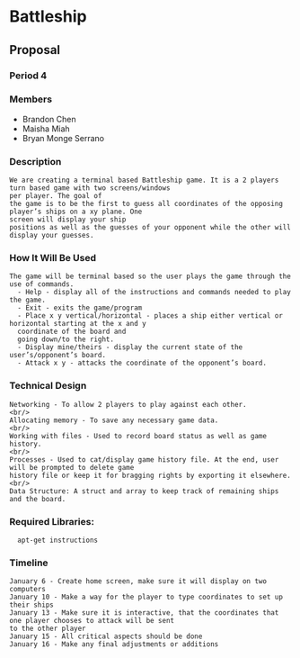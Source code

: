 # Battleship
## Proposal 
### Period 4 
### Members
  - Brandon Chen 
  - Maisha Miah
  - Bryan Monge Serrano

### Description
    We are creating a terminal based Battleship game. It is a 2 players turn based game with two screens/windows 
    per player. The goal of
    the game is to be the first to guess all coordinates of the opposing player’s ships on a xy plane. One 
    screen will display your ship
    positions as well as the guesses of your opponent while the other will display your guesses.

### How It Will Be Used
    The game will be terminal based so the user plays the game through the use of commands.
      - Help - display all of the instructions and commands needed to play the game.
      - Exit - exits the game/program
      - Place x y vertical/horizontal - places a ship either vertical or horizontal starting at the x and y 
      coordinate of the board and 
      going down/to the right.
      - Display mine/theirs - display the current state of the user’s/opponent’s board.
      - Attack x y - attacks the coordinate of the opponent’s board.

### Technical Design
    Networking - To allow 2 players to play against each other.
    <br/>
    Allocating memory - To save any necessary game data.
    <br/>
    Working with files - Used to record board status as well as game history.
    <br/>
    Processes - Used to cat/display game history file. At the end, user will be prompted to delete game 
    history file or keep it for bragging rights by exporting it elsewhere.
    <br/>
    Data Structure: A struct and array to keep track of remaining ships and the board. 

### Required Libraries:
	  apt-get instructions 

### Timeline
    January 6 - Create home screen, make sure it will display on two computers
    January 10 - Make a way for the player to type coordinates to set up their ships 
    January 13 - Make sure it is interactive, that the coordinates that one player chooses to attack will be sent 
    to the other player
    January 15 - All critical aspects should be done 
    January 16 - Make any final adjustments or additions

